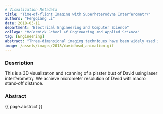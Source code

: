 ```yaml
---
# Visualization Metadata
title: "Time-of-flight Imaging with Superheterodyne Interferometry"
authors: "Fengqiang Li"
date: 2018-03-11
department: "Electrical Engineering and Computer Science"
college: "McCormick School of Engineering and Applied Science"
tag: [Engineering]
abstract: "Three-dimensional imaging techniques have been widely used in both industry and academia. Time-of-flight (ToF) sensors offer a promising method of 3D imaging due to compact size and low complexity. However, state-of-the-art ToF sensors only have depth resolutions of centimeters due to limitations in the modulation frequencies that can be used. In this paper, we propose a technique to generate modulation frequencies as high as 1 THz using optical superheterodyne interferometry. Our proposed system provides great flexibility in imaging range and resolution. We experimentally demonstrate an increase in depth resolution by an order of magnitude relative to currently available commercial ToF cameras."
image: /assets/images/2018/davidhead_animation.gif
---
```

### Description
This is a 3D visualization and scanning of a plaster bust of David using laser interferometry. We achieve micrometer resolution of David with macro stand-off distance.

### Abstract
{{ page.abstract }}
